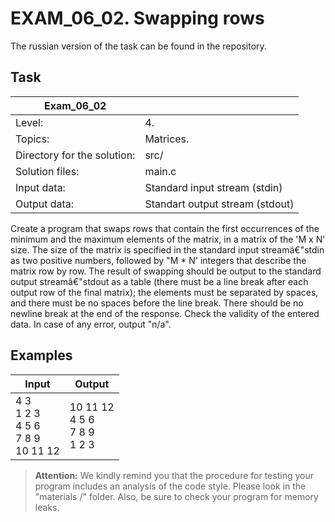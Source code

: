 # EXAM_06_02. Swapping rows
The russian version of the task can be found in the repository.

## Task
| Exam_06_02 ||
| ------ | ------- |
| Level: | 4. |
| Topics: | Matrices. |
| Directory for the solution: | src/ |
| Solution files: | main.c |
| Input data: | Standard input stream (stdin) |
| Output data: | Standart output stream (stdout) |

Create a program that swaps rows that contain the first occurrences of the minimum and the maximum elements of the matrix, in a matrix of the 'M x N' size. The size of the matrix is specified in the standard input streamä€"stdin as two positive numbers, followed by "M * N' integers that describe the matrix row by row. The result of swapping should be output to the standard output streamâ€"stdout as a table (there must be a line break after each output row of the final matrix); the elements must be separated by spaces, and there must be no spaces before the line break. There should be no newline break at the end of the response. Check the validity of the entered data. In case of any error, output "n/a".

## Examples

| Input | Output |
| ------ | ------ |
| 4 3<br>1 2 3<br>4 5 6<br>7 8 9<br>10 11 12 | 10 11 12<br>4 5 6<br>7 8 9<br>1 2 3 |

> **Attention:** We kindly remind you that the procedure for testing your program includes an analysis of the code style. Please look in the "materials /" folder. Also, be sure to check your program for memory leaks.
